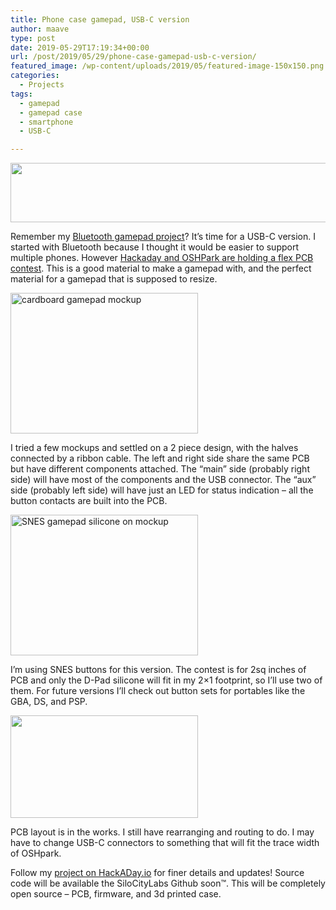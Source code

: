 ```yaml
---
title: Phone case gamepad, USB-C version
author: maave
type: post
date: 2019-05-29T17:19:34+00:00
url: /post/2019/05/29/phone-case-gamepad-usb-c-version/
featured_image: /wp-content/uploads/2019/05/featured-image-150x150.png
categories:
  - Projects
tags:
  - gamepad
  - gamepad case
  - smartphone
  - USB-C

---
```

<img class="aligncenter  wp-image-949" src="https://blog.silocitylabs.com/wp-content/uploads/2019/05/2560301558990512124-1-300x53.jpg" alt="" width="537" height="95" srcset="https://blog.silocitylabs.com/wp-content/uploads/2019/05/2560301558990512124-1-300x53.jpg 300w, https://blog.silocitylabs.com/wp-content/uploads/2019/05/2560301558990512124-1-768x136.jpg 768w, https://blog.silocitylabs.com/wp-content/uploads/2019/05/2560301558990512124-1-1024x181.jpg 1024w" sizes="(max-width: 537px) 100vw, 537px" />

Remember my [Bluetooth gamepad project][1]? It&#8217;s time for a USB-C version. I started with Bluetooth because I thought it would be easier to support multiple phones. However [Hackaday and OSHPark are holding a flex PCB contest][2]. This is a good material to make a gamepad with, and the perfect material for a gamepad that is supposed to resize.

<!--more-->

[<img class="aligncenter size-medium wp-image-943" src="https://blog.silocitylabs.com/wp-content/uploads/2019/05/6769521558992231498-300x225.jpg" alt="cardboard gamepad mockup" width="300" height="225" srcset="https://blog.silocitylabs.com/wp-content/uploads/2019/05/6769521558992231498-300x225.jpg 300w, https://blog.silocitylabs.com/wp-content/uploads/2019/05/6769521558992231498-768x576.jpg 768w, https://blog.silocitylabs.com/wp-content/uploads/2019/05/6769521558992231498-1024x768.jpg 1024w" sizes="(max-width: 300px) 100vw, 300px" />][3]

I tried a few mockups and settled on a 2 piece design, with the halves connected by a ribbon cable. The left and right side share the same PCB but have different components attached. The &#8220;main&#8221; side (probably right side) will have most of the components and the USB connector. The &#8220;aux&#8221; side (probably left side) will have just an LED for status indication &#8211; all the button contacts are built into the PCB.

[<img class="aligncenter size-medium wp-image-944" src="https://blog.silocitylabs.com/wp-content/uploads/2019/05/2320541558989079616-300x225.jpg" alt="SNES gamepad silicone on mockup" width="300" height="225" srcset="https://blog.silocitylabs.com/wp-content/uploads/2019/05/2320541558989079616-300x225.jpg 300w, https://blog.silocitylabs.com/wp-content/uploads/2019/05/2320541558989079616-768x576.jpg 768w, https://blog.silocitylabs.com/wp-content/uploads/2019/05/2320541558989079616-1024x768.jpg 1024w" sizes="(max-width: 300px) 100vw, 300px" />][4]

I&#8217;m using SNES buttons for this version. The contest is for 2sq inches of PCB and only the D-Pad silicone will fit in my 2&#215;1 footprint, so I&#8217;ll use two of them. For future versions I&#8217;ll check out button sets for portables like the GBA, DS, and PSP.

[<img class="aligncenter size-medium wp-image-945" src="https://blog.silocitylabs.com/wp-content/uploads/2019/05/5843821558996883569-300x164.png" alt="" width="300" height="164" srcset="https://blog.silocitylabs.com/wp-content/uploads/2019/05/5843821558996883569-300x164.png 300w, https://blog.silocitylabs.com/wp-content/uploads/2019/05/5843821558996883569-768x420.png 768w, https://blog.silocitylabs.com/wp-content/uploads/2019/05/5843821558996883569-1024x560.png 1024w" sizes="(max-width: 300px) 100vw, 300px" />][5]

PCB layout is in the works. I still have rearranging and routing to do. I may have to change USB-C connectors to something that will fit the trace width of OSHpark.

Follow my [project on HackADay.io][6] for finer details and updates! Source code will be available the SiloCityLabs Github soon™. This will be completely open source &#8211; PCB, firmware, and 3d printed case.

 [1]: https://blog.silocitylabs.com/post/2017/12/18/phone-case-gamepad-wip/
 [2]: https://hackaday.io/contest/163267-flexible-pcb-concept-contest
 [3]: https://blog.silocitylabs.com/wp-content/uploads/2019/05/6769521558992231498.jpg
 [4]: https://blog.silocitylabs.com/wp-content/uploads/2019/05/2320541558989079616.jpg
 [5]: https://blog.silocitylabs.com/wp-content/uploads/2019/05/5843821558996883569.png
 [6]: https://hackaday.io/project/165606-usb-c-gamepad-phone-case